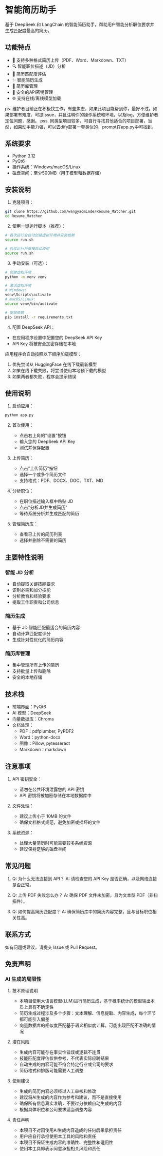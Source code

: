 # 智能简历助手

基于 DeepSeek 和 LangChain 的智能简历助手，帮助用户智能分析职位要求并生成匹配度最高的简历。

## 功能特点

- 📄 支持多种格式简历上传（PDF、Word、Markdown、TXT）
- 🔍 智能职位描述（JD）分析
- 🎯 简历匹配度评估
- ✨ 智能简历生成
- 💼 简历库管理
- 🔐 安全的API密钥管理
- 🌐 支持在线/离线模型加载

ps. 维护者目前正在积极找工作，有些焦虑，如果此项目能帮到你，最好不过。如果部署有难度，可提Issue，并且注明你的操作系统和环境，以及log，方便维护者定位问题，感谢。
pss. 同类型项目较多，可自行寻找其他适合的项目部署，当然，如果动手能力强，可以去dify部署一套类似的，prompt在app.py中可找到。
## 系统要求

- Python 3.12
- PyQt6
- 操作系统：Windows/macOS/Linux
- 磁盘空间：至少500MB（用于模型和数据存储）

## 安装说明

1. 克隆项目：
```bash
git clone https://github.com/wangyaominde/Resume_Matcher.git
cd Resume_Matcher
```

2. 使用一键运行脚本（推荐）：
```bash
# 首次运行会自动创建虚拟环境并安装依赖
source run.sh

# 后续运行将直接启动应用
source run.sh
```

3. 手动安装（可选）：
```bash
# 创建虚拟环境
python -m venv venv

# 激活虚拟环境
# Windows:
venv\Scripts\activate
# macOS/Linux:
source venv/bin/activate

# 安装依赖
pip install -r requirements.txt
```

4. 配置 DeepSeek API：
- 在应用程序设置中配置您的 DeepSeek API Key
- API Key 将被安全加密存储在本地

应用程序会自动按照以下顺序加载模型：
1. 优先尝试从 HuggingFace 在线下载最新模型
2. 如果在线下载失败，将尝试使用本地预下载的模型
3. 如果两者都失败，程序会提示错误

## 使用说明

1. 启动应用：
```bash
python app.py
```

2. 首次使用：
   - 点击右上角的"设置"按钮
   - 输入您的 DeepSeek API Key
   - 测试并保存配置

3. 上传简历：
   - 点击"上传简历"按钮
   - 选择一个或多个简历文件
   - 支持格式：PDF、DOCX、DOC、TXT、MD

4. 分析职位：
   - 在职位描述输入框中粘贴 JD
   - 点击"分析JD并生成简历"
   - 等待系统分析并生成匹配的简历

5. 管理简历库：
   - 查看已上传的简历列表
   - 选择并删除不需要的简历

## 主要特性说明

### 智能 JD 分析
- 自动提取关键技能要求
- 识别必需和加分技能
- 分析教育和经验要求
- 提取工作职责和公司信息

### 简历生成
- 基于 JD 智能匹配最适合的简历内容
- 自动计算匹配度评分
- 生成针对性优化的简历内容

### 简历库管理
- 集中管理所有上传的简历
- 支持批量上传和删除
- 安全的本地存储

## 技术栈

- 前端界面：PyQt6
- AI 模型：DeepSeek
- 向量数据库：Chroma
- 文档处理：
  - PDF：pdfplumber, PyPDF2
  - Word：python-docx
  - 图像：Pillow, pytesseract
  - Markdown：markdown

## 注意事项

1. API 密钥安全：
   - 请勿在公共环境泄露您的 API 密钥
   - API 密钥将被加密存储在本地数据库中

2. 文件处理：
   - 建议上传小于 10MB 的文件
   - 确保文档格式规范，避免加密或损坏的文件

3. 系统资源：
   - 处理大量简历时可能需要较多系统资源
   - 建议保持足够的磁盘空间

## 常见问题

1. Q: 为什么无法连接到 API？
   A: 请检查您的 API Key 是否正确，以及网络连接是否正常。

2. Q: 上传 PDF 失败怎么办？
   A: 确保 PDF 文件未加密，且为文本型 PDF（非扫描件）。

3. Q: 如何提高简历匹配度？
   A: 确保简历库中的简历内容完整，且与目标职位相关性高。

## 联系方式

如有问题或建议，请提交 Issue 或 Pull Request。

## 免责声明

### AI 生成的局限性

1. 技术原理说明
   - 本项目使用大语言模型(LLM)进行简历生成，基于概率统计的模型输出本质上具有不确定性
   - 简历生成过程涉及多个步骤：文本理解、信息提取、内容生成，每个环节都可能引入偏差
   - 向量数据库的相似度匹配基于语义相似度计算，可能出现匹配不准确的情况

2. 潜在风险
   - 生成内容可能存在事实性错误或逻辑不连贯
   - 技能匹配度评估仅供参考，不代表实际应聘结果
   - 自动生成的内容可能不符合特定行业或公司的要求
   - 简历格式和排版可能需要人工调整

3. 使用建议
   - 生成的简历内容必须经过人工审核和修改
   - 建议将AI生成的内容作为参考和建议，而不是直接使用
   - 确保所有信息真实准确，不要过分依赖自动生成的内容
   - 根据具体职位和公司要求适当调整内容

4. 责任声明
   - 本项目不对因使用AI生成内容造成的任何后果承担责任
   - 用户应自行承担使用本工具的风险和责任
   - 本项目不保证生成内容的准确性、完整性和适用性
   - 使用本工具即表示同意承担相关风险和责任 
